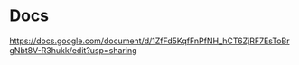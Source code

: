 # Docs
https://docs.google.com/document/d/1ZfFd5KqfFnPfNH_hCT6ZjRF7EsToBrgNbt8V-R3hukk/edit?usp=sharing
